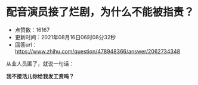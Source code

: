 # 配音演员接了烂剧，为什么不能被指责？
- 点赞数：16167
- 更新时间：2021年08月16日06时08分32秒
- 回答url：https://www.zhihu.com/question/478948366/answer/2062734348
<body>
 <p data-pid="52z8YhZX">从业人员匿了，就说一句话：</p>
 <p data-pid="sZmxsM5a"><b>我不接活儿你给我发工资吗？</b></p>
</body>